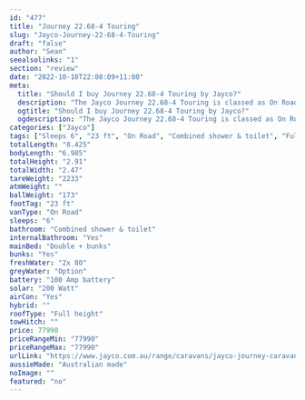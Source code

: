 ```yaml
---
id: "477"
title: "Journey 22.68-4 Touring"
slug: "Jayco-Journey-22-68-4-Touring"
draft: "false"
author: "Sean"
seealsolinks: "1"
section: "review"
date: "2022-10-10T22:00:09+11:00"
meta:
  title: "Should I buy Journey 22.68-4 Touring by Jayco?"
  description: "The Jayco Journey 22.68-4 Touring is classed as On Road, and sleeps 6 people. It is Australian made and comes in at 23 ft. It generally has Combined shower & toilet."
  ogtitle: "Should I buy Journey 22.68-4 Touring by Jayco?"
  ogdescription: "The Jayco Journey 22.68-4 Touring is classed as On Road, and sleeps 6 people. It is Australian made and comes in at 23 ft. It generally has Combined shower & toilet."
categories: ["Jayco"]
tags: ["Sleeps 6", "23 ft", "On Road", "Combined shower & toilet", "Full height", "70 - 80k", "Australian made"]
totalLength: "8.425"
bodyLength: "6.985"
totalHeight: "2.91"
totalWidth: "2.47"
tareWeight: "2233"
atmWeight: ""
ballWeight: "173"
footTag: "23 ft"
vanType: "On Road"
sleeps: "6"
bathroom: "Combined shower & toilet"
internalBathroom: "Yes"
mainBed: "Double + bunks"
bunks: "Yes"
freshWater: "2x 80"
greyWater: "Option"
battery: "100 Amp battery"
solar: "200 Watt"
airCon: "Yes"
hybrid: ""
roofType: "Full height"
towHitch: ""
price: 77990
priceRangeMin: "77990"
priceRangeMax: "77990"
urlLink: "https://www.jayco.com.au/range/caravans/jayco-journey-caravan/floor-plans/touring/journey-2268-4jy-my22"
aussieMade: "Australian made"
noImage: ""
featured: "no"
---
```

